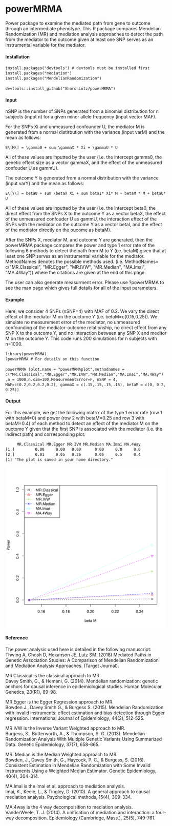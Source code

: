 # powerMRMA
Power package to examine the mediated path from gene to outcome through an intermediate phenotype. This R package compares Mendelian Randomization (MR) and mediation analysis approaches to detect the path from the mediator to the outcome given at least one SNP serves as an instrumental variable for the mediator.

#### Installation
```
install.packages("devtools") # devtools must be installed first
install.packages("mediation")
install.packages("MendelianRandomization")

devtools::install_github("SharonLutz/powerMRMA")
```

#### Input
nSNP is the number of SNPs generated from a binomial distribution for n subjects (input n) for a given minor allele frequency (input vector MAF).

For the SNPs Xi and unmeasured confounder U, the mediator M is generated from a normal distirbution with the variance (input varM) and the mean as follows:

```
E\[M\] = \gamma0 + sum \gammaX * Xi + \gammaU * U
```

All of these values are inputted by the user (i.e. the intercept gamma0, the genetic effect size as a vector gammaX, and the effect of the unmeasured confouder U as gammU).

The outcome Y is generated from a normal distribution with the variance (input varY) and the mean as follows:

```
E\[Y\] = beta0 + sum \betaX Xi + sum betaI* Xi* M + betaM * M + betaU* U 
```

All of these values are inputted by the user (i.e. the intercept beta0, the direct effect from the SNPs X to the outcome Y as a vector betaX, the effect of the unmeasured confouder U as gammU, the interaction effect of the SNPs with the mediator on the outcome Y as a vector betaI, and the effect of the mediator directly on the oucome as betaM).

After the SNPs X, mediator M, and outcome Y are generated, then the powerMRMA package compares the power and type 1 error rate of the following 6 methods to detect the path from M to Y (i.e. betaM) given that at least one SNP serves as an instrumental variable for the mediator. MethodNames denotes the possible methods used. (i.e. MethodNames= c("MR.Classical", "MR.Egger", "MR.IVW", "MR.Median", "MA.Imai", "MA.4Way")) where the citations are given at the end of this page.

The user can also generate measurment error. Please use ?powerMRMA to see the man page which gives full details for all of the input parameters.

#### Example
Here, we consider 4 SNPs (nSNP=4) with MAF of 0.2. We vary the direct effect of the mediator M on the ouctome Y (i.e. betaM=c(0.15,0.25)). We simulate no measurement error of the mediator, no unmeasured confounding of the mediator-outcome relationship, no direct effect from any SNP X to the outcome Y, and no interaction between any SNP X and meditor M on the outcome Y. This code runs 200 simulations for n subjects with n=1000.

```
library(powerMRMA)
?powerMRMA # For details on this function

powerMRMA (plot.name = "powerMRMAplot",methodnames = c("MR.Classical","MR.Egger","MR.IVW","MR.Median","MA.Imai","MA.4Way")
,n = 1000,n.sim=100,MeasurementError=F, nSNP = 4, MAF=c(0.2,0.2,0.2,0.2), gammaX = c(.15,.15,.15,.15), betaM = c(0, 0.2, 0.25))

```

#### Output
For this example, we get the following matrix of the type 1 error rate (row 1 with betaM=0) and power (row 2 with betaM=0.25 and row 3 with betaM=0.4) of each method to detect an effect of the mediator M on the ouctome Y given that the first SNP is associated with the mediator (i.e. the indirect path) and corresponding plot:

```
     MR.Classical MR.Egger MR.IVW MR.Median MA.Imai MA.4Way
[1,]         0.00     0.00   0.00      0.00     0.0     0.0
[2,]         0.01     0.05   0.26      0.06     0.5     0.4
[1] "The plot is saved in your home directory."
```
<img src="https://github.com/SharonLutz/powerMRMA/blob/master/powerMRMAplot.png" width="600">

#### Reference
The power analysis used here is detailed in the following manuscript: <br/>
Thwing A, Ghosh D, Hokanson JE, Lutz SM. (2018) Mediated Paths in Genetic Association Studies: A Comparison of Mendelian Randomization and Mediation Analysis Approaches. (Target Journal).

MR.Classical is the classical approach to MR.<br/>
Davey Smith, G., & Hemani, G. (2014). Mendelian randomization: genetic anchors for causal inference in epidemiological studies. Human Molecular Genetics, 23(R1), 89-98. 

MR.Egger is the Egger Regression approach to MR.<br/>
Bowden J., Davey Smith G., & Burgess S. (2015). Mendelian Randomization with invalid instruments: effect estimation and bias detection through Egger regression. International Journal of Epidemiology, 44(2), 512-525. 

MR.IVW is the Inverse Variant Weighted approach to MR.<br/>
Burgess, S., Butterworth, A., & Thompson, S. G. (2013). Mendelian Randomization Analysis With Multiple Genetic Variants Using Summarized Data. Genetic Epidemiology, 37(7), 658-665.

MR. Median is the Median Weighted approach to MR.<br/>
Bowden, J., Davey Smith, G., Haycock, P. C., & Burgess, S. (2016). Consistent Estimation in Mendelian Randomization with Some Invalid Instruments Using a Weighted Median Estimator. Genetic Epidemiology, 40(4), 304-314. 

MA.Imai is the Imai et al. approach to mediation analysis.<br/>
Imai, K., Keele, L., & Tingley, D. (2010). A general approach to causal mediation analysis. Psychological methods, 15(4), 309-334.

MA.4way is the 4 way decompoisition to mediation analysis.<br/>
VanderWeele, T. J. (2014). A unification of mediation and interaction: a four-way decomposition. Epidemiology (Cambridge, Mass.), 25(5), 749-761. 
